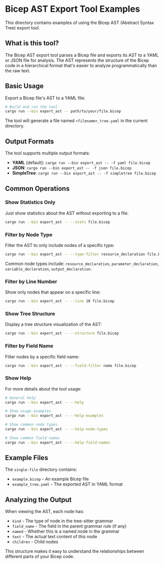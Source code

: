 # Bicep AST Export Tool Examples

This directory contains examples of using the Bicep AST (Abstract Syntax Tree) export tool.

## What is this tool?

The Bicep AST export tool parses a Bicep file and exports its AST to a YAML or JSON file for analysis. The AST represents the structure of the Bicep code in a hierarchical format that's easier to analyze programmatically than the raw text.

## Basic Usage

Export a Bicep file's AST to a YAML file:

```sh
# Build and run the tool
cargo run --bin export_ast -- path/to/your/file.bicep
```

The tool will generate a file named `<filename>_tree.yaml` in the current directory.

## Output Formats

The tool supports multiple output formats:

- **YAML** (default): `cargo run --bin export_ast -- -f yaml file.bicep`
- **JSON**: `cargo run --bin export_ast -- -f json file.bicep`
- **SimpleTree**: `cargo run --bin export_ast -- -f simpletree file.bicep`

## Common Operations

### Show Statistics Only

Just show statistics about the AST without exporting to a file:

```sh
cargo run --bin export_ast -- --stats file.bicep
```

### Filter by Node Type

Filter the AST to only include nodes of a specific type:

```sh
cargo run --bin export_ast -- --type-filter resource_declaration file.bicep
```

Common node types include: `resource_declaration`, `parameter_declaration`, `variable_declaration`, `output_declaration`.

### Filter by Line Number

Show only nodes that appear on a specific line:

```sh
cargo run --bin export_ast -- --line 10 file.bicep
```

### Show Tree Structure

Display a tree structure visualization of the AST:

```sh
cargo run --bin export_ast -- --structure file.bicep
```

### Filter by Field Name

Filter nodes by a specific field name:

```sh
cargo run --bin export_ast -- --field-filter name file.bicep
```

### Show Help

For more details about the tool usage:

```sh
# General help
cargo run --bin export_ast -- --help

# Show usage examples
cargo run --bin export_ast -- --help-examples

# Show common node types
cargo run --bin export_ast -- --help-node-types

# Show common field names
cargo run --bin export_ast -- --help-field-names
```

## Example Files

The `single-file` directory contains:

- `example.bicep` - An example Bicep file
- `example_tree.yaml` - The exported AST in YAML format

## Analyzing the Output

When viewing the AST, each node has:

- `kind` - The type of node in the tree-sitter grammar
- `field_name` - The field in the parent grammar rule (if any)
- `named` - Whether this is a named node in the grammar
- `text` - The actual text content of this node
- `children` - Child nodes

This structure makes it easy to understand the relationships between different parts of your Bicep code.
